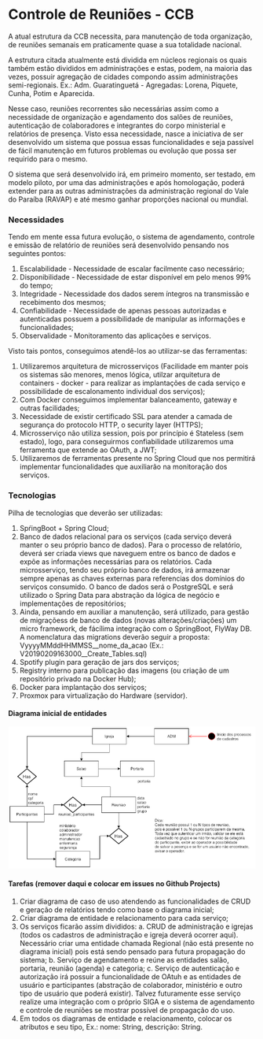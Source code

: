 # Controle de Reuniões - CCB

A atual estrutura da CCB necessita, para manutenção de toda organização, de reuniões semanais em praticamente quase a sua totalidade nacional. 

A estrutura citada atualmente está dividida em núcleos regionais os quais também estão divididos em administrações e estas, podem, na maioria das vezes, possuir agregação de cidades compondo assim administrações semi-regionais. Ex.: Adm. Guaratinguetá - Agregadas: Lorena, Piquete, Cunha, Potim e Aparecida.

Nesse caso, reuniões recorrentes são necessárias assim como a necessidade de organização e agendamento dos salões de reuniões, autenticação de colaboradores e integrantes do corpo ministerial e relatórios de presença. Visto essa necessidade, nasce a iniciativa de ser desenvolvido um sistema que possua essas funcionalidades e seja passível de fácil manutenção em futuros problemas ou evolução que possa ser requirido para o mesmo. 

O sistema que será desenvolvido irá, em primeiro momento, ser testado, em modelo piloto, por uma das administrações e após homologação, poderá extender para as outras administrações da administração regional do Vale do Paraíba (RAVAP) e até mesmo ganhar proporções nacional ou mundial.

### Necessidades

Tendo em mente essa futura evolução, o sistema de agendamento, controle e emissão de relatório de reuniões será desenvolvido pensando nos seguintes pontos:

1. Escalabilidade - Necessidade de escalar facilmente caso necessário;
2. Disponibilidade - Necessidade de estar disponível em pelo menos 99% do tempo;
3. Integridade - Necessidade dos dados serem íntegros na transmissão e recebimento dos mesmos;
4. Confiabilidade - Necessidade de apenas pessoas autorizadas e autenticadas possuem a possibilidade de manipular as informações e funcionalidades;
5. Observalidade - Monitoramento das aplicações e serviços.

Visto tais pontos, conseguimos atendê-los ao utilizar-se das ferramentas:

1. Utilizaremos arquitetura de microsserviços (Facilidade em manter pois os sistemas são menores, menos lógica, utilzar arquitetura de containers - docker - para realizar as implantações de cada serviço e possibilidade de escalonamento individual dos serviços);
2. Com Docker conseguimos implementar balanceamento, gateway e outras facilidades;
3. Necessidade de existir certificado SSL para atender a camada de segurança do protocolo HTTP, o security layer (HTTPS);
4. Microsserviço não utiliza session, pois por princípio é Stateless (sem estado), logo, para conseguirmos confiabilidade utilizaremos uma ferramenta que extende ao OAuth, a JWT;
5. Utilizaremos de ferramentas presente no Spring Cloud que nos permitirá implementar funcionalidades que auxiliarão na monitoração dos serviços.

### Tecnologias

Pilha de tecnologias que deverão ser utilizadas:
1. SpŕingBoot + Spring Cloud;
2. Banco de dados relacional para os serviços (cada serviço deverá manter o seu próprio banco de dados). Para o processo de relatório, deverá ser criada views que naveguem entre os banco de dados e expõe as informações necessárias para os relatórios. Cada microsserviço, tendo seu próprio banco de dados, irá armazenar sempre apenas as chaves externas para referencias dos domínios do serviços consumido. O banco de dados será o PostgreSQL e será utilizado o Spring Data para abstração da lógica de negócio e implementações de repositórios;
3. Ainda, pensando em auxiliar a manutenção, será utilizado, para gestão de migraçõess de banco de dados (novas alterações/criações) um micro framework, de fácílima integração com o SpringBoot, FlyWay DB. A nomenclatura das migrations deverão seguir a proposta: VyyyyMMddHHMMSS__nome_da_acao (Ex.: V20190209163000__Create_Tables.sql)
4. Spotify plugin para geração de jars dos serviços;
5. Registry interno para publicação das imagens (ou criação de um repositório privado na Docker Hub);
6. Docker para implantação dos serviços;
7. Proxmox para virtualização do Hardware (servidor).


#### Diagrama inicial de entidades


![](https://github.com/jether2011/entrance_control/blob/master/controle_portaria.png?raw=true)

#### Tarefas (remover daqui e colocar em issues no Github Projects)
1. Criar diagrama de caso de uso atendendo as funcionalidades de CRUD e geração de relatórios tendo como base o diagrama inicial;
2. Criar diagrama de entidade e relacionamento para cada serviço;
3. Os serviços ficarão assim divididos:
a. CRUD de administração e igrejas (todos os cadastros de administração e igreja deverá ocorrer aqui). Necessário criar uma entidade chamada Regional (não está presente no diagrama inicial) pois está sendo pensado para futura propagação do sistema;
b. Serviço de agendamento e reúne as entidades salão, portaria, reunião (agenda) e categoria;
c. Serviço de autenticação e autorização irá possuir a funcionalidade de OAtuh e as entidades de usuário e participantes (abstração de colaborador, ministério e outro tipo de usuário que poderá existir). Talvez futuramente esse serviço realize uma integração com o próprio SIGA e o sistema de agendamento e controle de reuniões se mostrar possível de propagação do uso.
4. Em todos os diagramas de entidade e relacionamento, colocar os atributos e seu tipo, Ex.: nome: String, descrição: String.

